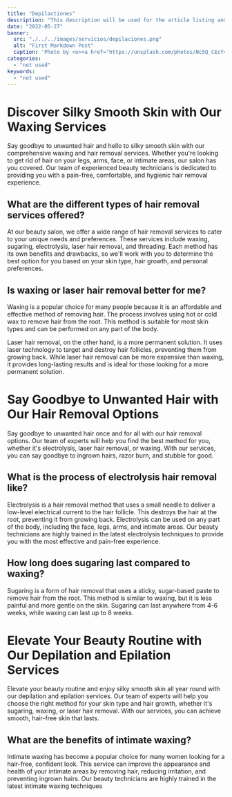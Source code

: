 ```yaml
---
title: "Depilactiones"
description: "This description will be used for the article listing and search results on Google."
date: "2022-05-27"
banner:
  src: "./../../images/servicios/depilaciones.png"
  alt: "First Markdown Post"
  caption: 'Photo by <u><a href="https://unsplash.com/photos/Nc5Q_CEcY44">Florian Olivo</a></u>'
categories:
  - "not used"
keywords:
  - "not used"
---
```


# Discover Silky Smooth Skin with Our Waxing Services

Say goodbye to unwanted hair and hello to silky smooth skin with our comprehensive waxing and hair removal services. Whether you're looking to get rid of hair on your legs, arms, face, or intimate areas, our salon has you covered. Our team of experienced beauty technicians is dedicated to providing you with a pain-free, comfortable, and hygienic hair removal experience.

## What are the different types of hair removal services offered?

At our beauty salon, we offer a wide range of hair removal services to cater to your unique needs and preferences. These services include waxing, sugaring, electrolysis, laser hair removal, and threading. Each method has its own benefits and drawbacks, so we'll work with you to determine the best option for you based on your skin type, hair growth, and personal preferences.

## Is waxing or laser hair removal better for me?

Waxing is a popular choice for many people because it is an affordable and effective method of removing hair. The process involves using hot or cold wax to remove hair from the root. This method is suitable for most skin types and can be performed on any part of the body.

Laser hair removal, on the other hand, is a more permanent solution. It uses laser technology to target and destroy hair follicles, preventing them from growing back. While laser hair removal can be more expensive than waxing, it provides long-lasting results and is ideal for those looking for a more permanent solution.

# Say Goodbye to Unwanted Hair with Our Hair Removal Options

Say goodbye to unwanted hair once and for all with our hair removal options. Our team of experts will help you find the best method for you, whether it's electrolysis, laser hair removal, or waxing. With our services, you can say goodbye to ingrown hairs, razor burn, and stubble for good.

## What is the process of electrolysis hair removal like?

Electrolysis is a hair removal method that uses a small needle to deliver a low-level electrical current to the hair follicle. This destroys the hair at the root, preventing it from growing back. Electrolysis can be used on any part of the body, including the face, legs, arms, and intimate areas. Our beauty technicians are highly trained in the latest electrolysis techniques to provide you with the most effective and pain-free experience.

## How long does sugaring last compared to waxing?

Sugaring is a form of hair removal that uses a sticky, sugar-based paste to remove hair from the root. This method is similar to waxing, but it is less painful and more gentle on the skin. Sugaring can last anywhere from 4-6 weeks, while waxing can last up to 8 weeks.

# Elevate Your Beauty Routine with Our Depilation and Epilation Services

Elevate your beauty routine and enjoy silky smooth skin all year round with our depilation and epilation services. Our team of experts will help you choose the right method for your skin type and hair growth, whether it's sugaring, waxing, or laser hair removal. With our services, you can achieve smooth, hair-free skin that lasts.

## What are the benefits of intimate waxing?

Intimate waxing has become a popular choice for many women looking for a hair-free, confident look. This service can improve the appearance and health of your intimate areas by removing hair, reducing irritation, and preventing ingrown hairs. Our beauty technicians are highly trained in the latest intimate waxing techniques
